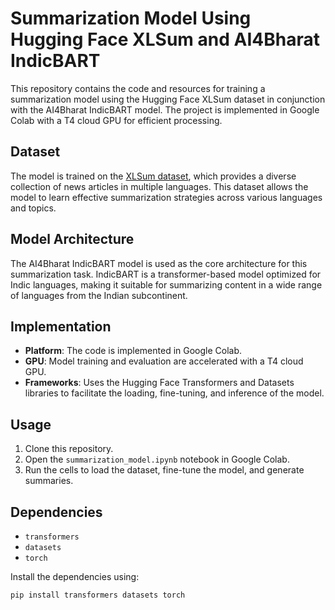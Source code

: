 
# Summarization Model Using Hugging Face XLSum and AI4Bharat IndicBART

This repository contains the code and resources for training a summarization model using the Hugging Face XLSum dataset in conjunction with the AI4Bharat IndicBART model. The project is implemented in Google Colab with a T4 cloud GPU for efficient processing.

## Dataset

The model is trained on the [XLSum dataset](https://huggingface.co/datasets/csebuetnlp/xlsum), which provides a diverse collection of news articles in multiple languages. This dataset allows the model to learn effective summarization strategies across various languages and topics.

## Model Architecture

The AI4Bharat IndicBART model is used as the core architecture for this summarization task. IndicBART is a transformer-based model optimized for Indic languages, making it suitable for summarizing content in a wide range of languages from the Indian subcontinent.

## Implementation

- **Platform**: The code is implemented in Google Colab.
- **GPU**: Model training and evaluation are accelerated with a T4 cloud GPU.
- **Frameworks**: Uses the Hugging Face Transformers and Datasets libraries to facilitate the loading, fine-tuning, and inference of the model.

## Usage

1. Clone this repository.
2. Open the `summarization_model.ipynb` notebook in Google Colab.
3. Run the cells to load the dataset, fine-tune the model, and generate summaries.

## Dependencies

- `transformers`
- `datasets`
- `torch`

Install the dependencies using:
```bash
pip install transformers datasets torch

